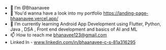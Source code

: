 - 👋 I’m @Bhaanavee
- 👀 You'd wanna have a look into my portfolio  https://landing-page-bhaanavee.vercel.app/
- 🌱 I’m currently learning Android App Development using Flutter, Python, Java , DSA , Front end development and basics of AI and ML 
- 📫 How to reach me bhanavee123@gmail.com
- Linked In - www.linkedin.com/in/bhaanavee-c-s-81a316295

<!---
Bhaanavee/Bhaanavee is a ✨ special ✨ repository because its `README.md` (this file) appears on your GitHub profile.
You can click the Preview link to take a look at your changes.
--->
